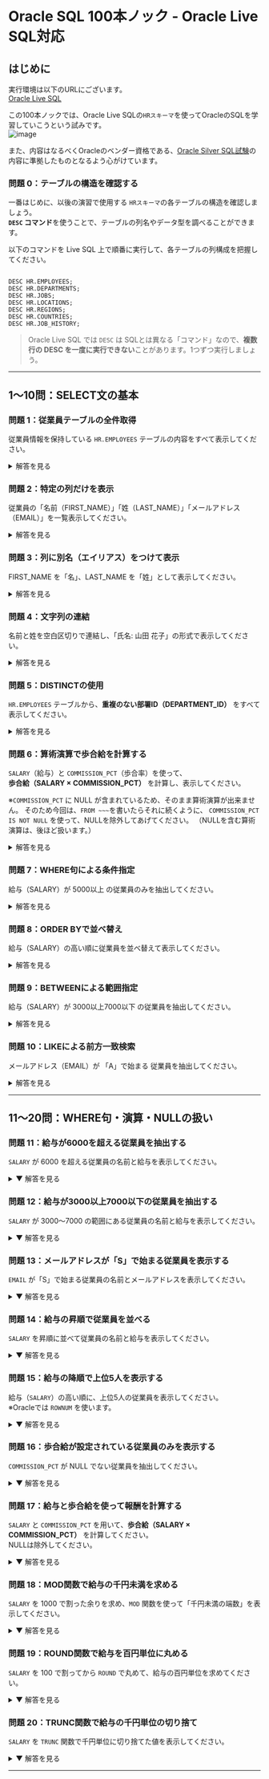 # Oracle SQL 100本ノック - Oracle Live SQL対応

## はじめに
実行環境は以下のURLにございます。   
[Oracle Live SQL](https://livesql.oracle.com/next/)

この100本ノックでは、Oracle Live SQLの`HRスキーマ`を使ってOracleのSQLを学習していこうという試みです。   
![image](https://github.com/user-attachments/assets/b2b3b01f-cde5-4ce9-8e44-1295dff48f71)

また、内容はなるべくOracleのベンダー資格である、[Oracle Silver SQL試験](https://www.oracle.com/jp/education/certification/certification-exam-list/db-sql-1z0-071-exam/)の内容に準拠したものとなるよう心がけています。

### 問題 0：テーブルの構造を確認する  
一番はじめに、以後の演習で使用する `HRスキーマ`の各テーブルの構造を確認しましょう。  
**`DESC` コマンド**を使うことで、テーブルの列名やデータ型を調べることができます。

以下のコマンドを Live SQL 上で順番に実行して、各テーブルの列構成を把握してください。

<pre><code class="language-sql">
DESC HR.EMPLOYEES;
DESC HR.DEPARTMENTS;
DESC HR.JOBS;
DESC HR.LOCATIONS;
DESC HR.REGIONS;
DESC HR.COUNTRIES;
DESC HR.JOB_HISTORY;
</code></pre>

> Oracle Live SQL では `DESC` は SQLとは異なる「コマンド」なので、**複数行の DESC を一度に実行できない**ことがあります。1つずつ実行しましょう。

---

## 1〜10問：SELECT文の基本

### 問題 1：従業員テーブルの全件取得
従業員情報を保持している `HR.EMPLOYEES` テーブルの内容をすべて表示してください。

<details>
<summary>解答を見る</summary>

<pre><code class="language-sql">
SELECT * FROM HR.EMPLOYEES;
</code></pre>

</details>

### 問題 2：特定の列だけを表示
従業員の「名前（FIRST_NAME）」「姓（LAST_NAME）」「メールアドレス（EMAIL）」を一覧表示してください。

<details>
<summary>解答を見る</summary>

<pre><code class="language-sql">
SELECT FIRST_NAME, LAST_NAME, EMAIL FROM HR.EMPLOYEES;
</code></pre>

</details>

### 問題 3：列に別名（エイリアス）をつけて表示
FIRST_NAME を「名」、LAST_NAME を「姓」として表示してください。

<details>
<summary>解答を見る</summary>

<pre><code class="language-sql">
SELECT FIRST_NAME AS "名", LAST_NAME AS "姓" FROM HR.EMPLOYEES;
</code></pre>

</details>

### 問題 4：文字列の連結
名前と姓を空白区切りで連結し、「氏名: 山田 花子」の形式で表示してください。

<details>
<summary>解答を見る</summary>

<pre><code class="language-sql">
SELECT '氏名: ' || FIRST_NAME || ' ' || LAST_NAME AS FULL_NAME FROM HR.EMPLOYEES;
</code></pre>

</details>

### 問題 5：DISTINCTの使用  
`HR.EMPLOYEES` テーブルから、**重複のない部署ID（DEPARTMENT_ID）** をすべて表示してください。

<details>
<summary>解答を見る</summary>

<pre><code class="language-sql">
SELECT DISTINCT DEPARTMENT_ID FROM HR.EMPLOYEES;
</code></pre>

</details>

### 問題 6：算術演算で歩合給を計算する  
`SALARY`（給与）と `COMMISSION_PCT`（歩合率）を使って、  
**歩合給（SALARY × COMMISSION_PCT）** を計算し、表示してください。

※`COMMISSION_PCT` に NULL が含まれているため、そのまま算術演算が出来ません。
そのため今回は、`FROM ~~~`を書いたらそれに続くように、
`COMMISSION_PCT IS NOT NULL` を使って、NULLを除外してあげてください。
（NULLを含む算術演算は、後ほど扱います。）

<details>
<summary>解答を見る</summary>

<pre><code class="language-sql">
SELECT FIRST_NAME, SALARY, COMMISSION_PCT,
       SALARY + (SALARY * COMMISSION_PCT) AS COMMISSION_PAY
FROM HR.EMPLOYEES
WHERE COMMISSION_PCT IS NOT NULL;
</code></pre>

</details>

### 問題 7：WHERE句による条件指定
給与（SALARY）が 5000以上 の従業員のみを抽出してください。

<details>
<summary>解答を見る</summary>

<pre><code class="language-sql">
SELECT FIRST_NAME, SALARY
FROM HR.EMPLOYEES
WHERE SALARY >= 5000;
</code></pre>

</details>

### 問題 8：ORDER BYで並べ替え
給与（SALARY）の高い順に従業員を並べ替えて表示してください。

<details>
<summary>解答を見る</summary>

<pre><code class="language-sql">
SELECT FIRST_NAME, SALARY
FROM HR.EMPLOYEES
ORDER BY SALARY DESC;
</code></pre>

</details>

### 問題 9：BETWEENによる範囲指定
給与（SALARY）が 3000以上7000以下 の従業員を抽出してください。

<details>
<summary>解答を見る</summary>

<pre><code class="language-sql">
SELECT FIRST_NAME, SALARY
FROM HR.EMPLOYEES
WHERE SALARY BETWEEN 3000 AND 7000;
</code></pre>

</details>

### 問題 10：LIKEによる前方一致検索
メールアドレス（EMAIL）が 「A」で始まる 従業員を抽出してください。

<details>
<summary>解答を見る</summary>

<pre><code class="language-sql">
SELECT FIRST_NAME, EMAIL
FROM HR.EMPLOYEES
WHERE EMAIL LIKE 'A%';
</code></pre>

</details>

---

## 11〜20問：WHERE句・演算・NULLの扱い

### 問題 11：給与が6000を超える従業員を抽出する  
`SALARY` が 6000 を超える従業員の名前と給与を表示してください。

<details>
<summary>▼ 解答を見る</summary>

<pre><code class="language-sql">
SELECT FIRST_NAME, SALARY
FROM HR.EMPLOYEES
WHERE SALARY > 6000;
</code></pre>

</details>

### 問題 12：給与が3000以上7000以下の従業員を抽出する  
`SALARY` が 3000〜7000 の範囲にある従業員の名前と給与を表示してください。

<details>
<summary>▼ 解答を見る</summary>

<pre><code class="language-sql">
SELECT FIRST_NAME, SALARY
FROM HR.EMPLOYEES
WHERE SALARY BETWEEN 3000 AND 7000;
</code></pre>

</details>

### 問題 13：メールアドレスが「S」で始まる従業員を表示する  
`EMAIL` が「S」で始まる従業員の名前とメールアドレスを表示してください。

<details>
<summary>▼ 解答を見る</summary>

<pre><code class="language-sql">
SELECT FIRST_NAME, EMAIL
FROM HR.EMPLOYEES
WHERE EMAIL LIKE 'S%';
</code></pre>

</details>

### 問題 14：給与の昇順で従業員を並べる  
`SALARY` を昇順に並べて従業員の名前と給与を表示してください。

<details>
<summary>▼ 解答を見る</summary>

<pre><code class="language-sql">
SELECT FIRST_NAME, SALARY
FROM HR.EMPLOYEES
ORDER BY SALARY ASC;
</code></pre>

</details>

### 問題 15：給与の降順で上位5人を表示する  
給与（`SALARY`）の高い順に、上位5人の従業員を表示してください。  
※Oracleでは `ROWNUM` を使います。

<details>
<summary>▼ 解答を見る</summary>

<pre><code class="language-sql">
SELECT FIRST_NAME, SALARY
FROM HR.EMPLOYEES
ORDER BY SALARY DESC
FETCH FIRST 5 ROWS ONLY;
</code></pre>

</details>

### 問題 16：歩合給が設定されている従業員のみを表示する  
`COMMISSION_PCT` が NULL でない従業員を抽出してください。

<details>
<summary>▼ 解答を見る</summary>

<pre><code class="language-sql">
SELECT FIRST_NAME, SALARY, COMMISSION_PCT
FROM HR.EMPLOYEES
WHERE COMMISSION_PCT IS NOT NULL;
</code></pre>

</details>

### 問題 17：給与と歩合給を使って報酬を計算する  
`SALARY` と `COMMISSION_PCT` を用いて、**歩合給（SALARY × COMMISSION_PCT）** を計算してください。  
NULLは除外してください。

<details>
<summary>▼ 解答を見る</summary>

<pre><code class="language-sql">
SELECT FIRST_NAME, SALARY, COMMISSION_PCT,
       SALARY * COMMISSION_PCT AS COMMISSION_PAY
FROM HR.EMPLOYEES
WHERE COMMISSION_PCT IS NOT NULL;
</code></pre>

</details>

### 問題 18：MOD関数で給与の千円未満を求める  
`SALARY` を 1000 で割った余りを求め、`MOD` 関数を使って「千円未満の端数」を表示してください。

<details>
<summary>▼ 解答を見る</summary>

<pre><code class="language-sql">
SELECT FIRST_NAME, SALARY, MOD(SALARY, 1000) AS SALARY_MOD
FROM HR.EMPLOYEES;
</code></pre>

</details>

### 問題 19：ROUND関数で給与を百円単位に丸める  
`SALARY` を 100 で割ってから `ROUND` で丸めて、給与の百円単位を求めてください。

<details>
<summary>▼ 解答を見る</summary>

<pre><code class="language-sql">
SELECT FIRST_NAME, SALARY, ROUND(SALARY / 100, 0) * 100 AS SALARY_ROUNDED
FROM HR.EMPLOYEES;
</code></pre>

</details>

### 問題 20：TRUNC関数で給与の千円単位の切り捨て  
`SALARY` を `TRUNC` 関数で千円単位に切り捨てた値を表示してください。

<details>
<summary>▼ 解答を見る</summary>

<pre><code class="language-sql">
SELECT FIRST_NAME, SALARY, TRUNC(SALARY, -3) AS SALARY_TRUNC
FROM HR.EMPLOYEES;
</code></pre>

</details>

---
